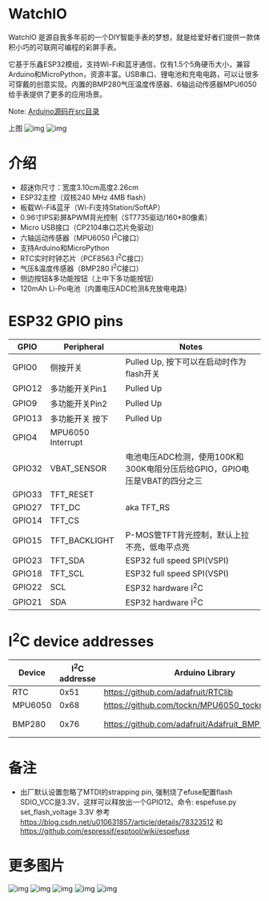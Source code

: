 # WatchIO

WatchIO 是源自我多年前的一个DIY智能手表的梦想，就是给爱好者们提供一款体积小巧的可联网可编程的彩屏手表。

它基于乐鑫ESP32模组，支持Wi-Fi和蓝牙通信，仅有1.5个5角硬币大小，兼容Arduino和MicroPython，资源丰富。USB串口、锂电池和充电电路，可以让很多可穿戴的创意实现。内置的BMP280气压温度传感器、6轴运动传感器MPU6050给手表提供了更多的应用场景。


Note: [Arduino源码在src目录](src/)


上图
![img](images/1.jpg)
![img](images/intro.jpg)


# 介绍

- 超迷你尺寸：宽度3.10cm高度2.26cm
- ESP32主控（双核240 MHz 4MB flash）
- 板载Wi-Fi&蓝牙（Wi-Fi支持Station/SoftAP）
- 0.96寸IPS彩屏&PWM背光控制（ST7735驱动/160*80像素）
- Micro USB接口（CP2104串口芯片免驱动）
- 六轴运动传感器（MPU6050 I<sup>2</sup>C接口）
- 支持Arduino和MicroPython
- RTC实时时钟芯片（PCF8563 I<sup>2</sup>C接口）
- 气压&温度传感器（BMP280 I<sup>2</sup>C接口）
- 侧边按钮&多功能按钮（上中下多功能按钮）
- 120mAh Li-Po电池（内置电压ADC检测&充放电电路）

# ESP32 GPIO pins

|  GPIO   | Peripheral  | Notes |
|  ----  | ----  |  ----  |
| GPIO0  | 侧按开关 | Pulled Up, 按下可以在启动时作为flash开关 |
| GPIO12  | 多功能开关Pin1 | Pulled Up |
| GPIO9  | 多功能开关Pin2 | Pulled Up |
| GPIO13  | 多功能开关 按下 | Pulled Up |
| GPIO4  | MPU6050 Interrupt |  |
| GPIO32  | VBAT_SENSOR | 电池电压ADC检测，使用100K和300K电阻分压后给GPIO，GPIO电压是VBAT的四分之三 |
| GPIO33  | TFT_RESET |  |
| GPIO27 | TFT_DC | aka TFT_RS |
| GPIO14 | TFT_CS | |
| GPIO15 | TFT_BACKLIGHT | P-MOS管TFT背光控制，默认上拉不亮，低电平点亮 |
| GPIO23 | TFT_SDA | ESP32 full speed SPI(VSPI) |
| GPIO18 | TFT_SCL | ESP32 full speed SPI(VSPI) |
| GPIO22 | SCL | ESP32 hardware I<sup>2</sup>C |
| GPIO21 | SDA | ESP32 hardware I<sup>2</sup>C |

# I<sup>2</sup>C device addresses

|  Device   | I<sup>2</sup>C addresse  | Arduino Library | Notes |
|  ----  | ----  |  ----  | ----  |
|  RTC  | 0x51  | https://github.com/adafruit/RTClib | PCF8563  |
| MPU6050  | 0x68 | https://github.com/tockn/MPU6050_tockn | |
| BMP280  | 0x76 | https://github.com/adafruit/Adafruit_BMP280_Library | 初始化时需指定0x76地址：bmp.begin(BMP280_ADDRESS_ALT) |


# 备注

- 出厂默认设置忽略了MTDI的strapping pin, 强制烧了efuse配置flash SDIO_VCC是3.3V，这样可以释放出一个GPIO12。命令: espefuse.py set_flash_voltage 3.3V 参考 https://blog.csdn.net/u010631857/article/details/78323512 和 https://github.com/espressif/esptool/wiki/espefuse
 
# 更多图片

![img](images/2.jpg)
![img](images/3.jpg)
![img](images/pcb.png)
![img](images/front.png)
![img](images/back.png)
